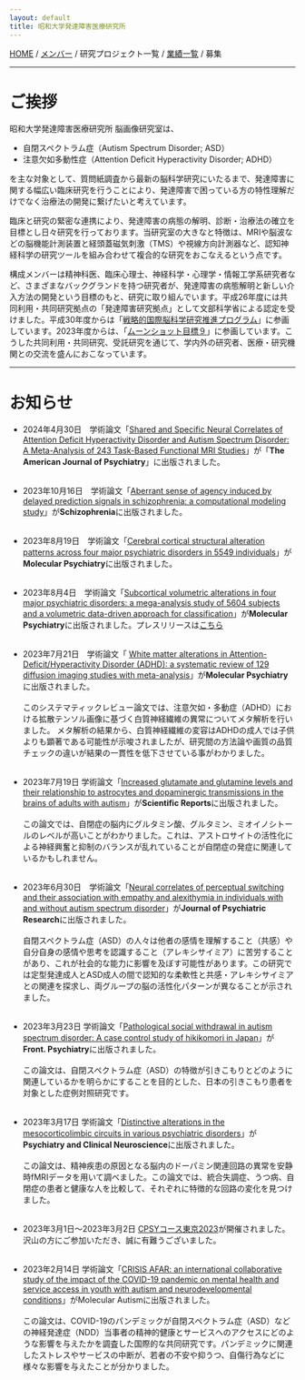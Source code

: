 ```yaml
---
layout: default
title: 昭和大学発達障害医療研究所
---
```

[HOME](https://middrshowa.github.io/) / [メンバー](./members.html) / 研究プロジェクト一覧 / [業績一覧](./publications.html) / 募集

---
# ご挨拶 

昭和大学発達障害医療研究所 脳画像研究室は、
- 自閉スペクトラム症（Autism Spectrum Disorder; ASD）
- 注意欠如多動性症（Attention Deficit Hyperactivity Disorder; ADHD）

を主な対象として、質問紙調査から最新の脳科学研究にいたるまで、発達障害に関する幅広い臨床研究を行うことにより、発達障害で困っている方の特性理解だけでなく治療法の開発に繋げたいと考えています。

臨床と研究の緊密な連携により、発達障害の病態の解明、診断・治療法の確立を目標とし日々研究を行っております。当研究室の大きなと特徴は、MRIや脳波などの脳機能計測装置と経頭蓋磁気刺激（TMS）や視線方向計測器など、認知神経科学の研究ツールを組み合わせて複合的な研究をおこなえるという点です。

構成メンバーは精神科医、臨床心理士、神経科学・心理学・情報工学系研究者など、さまざまなバックグランドを持つ研究者が、発達障害の病態解明と新しい介入方法の開発という目標のもと、研究に取り組んでいます。平成26年度には共同利用・共同研究拠点の「発達障害研究拠点」として文部科学省による認定を受けました。平成30年度からは「[戦略的国際脳科学研究推進プログラム](https://brainminds-beyond.jp/ja/)」に参画しています。2023年度からは、「[ムーンショット目標９](https://www.jst.go.jp/moonshot/program/goal9/92_tsutsui.html)」に参画しています。こうした共同利用・共同研究、受託研究を通じて、学内外の研究者、医療・研究機関との交流を盛んにおこなっています。

---
# お知らせ
- 2024年4月30日　学術論文「[Shared and Specific Neural Correlates of Attention Deficit Hyperactivity Disorder and Autism Spectrum Disorder: A Meta-Analysis of 243 Task-Based Functional MRI Studies](https://doi.org/10.1176/appi.ajp.20230270)」が「<b>The American Journal of Psychiatry</b>」に出版されました。<br><br>

- 2023年10月16日　学術論文「[Aberrant sense of agency induced by delayed prediction signals in schizophrenia: a computational modeling study](https://www.nature.com/articles/s41537-023-00403-7)」が<b>Schizophrenia</b>に出版されました。<br><br>

- 2023年8月19日　学術論文「[Cerebral cortical structural alteration patterns across four major psychiatric disorders in 5549 individuals](https://www.nature.com/articles/s41380-023-02224-7)」が<b>Molecular Psychiatry</b>に出版されました。<br><br>

- 2023年8月4日　学術論文「[Subcortical volumetric alterations in four major psychiatric disorders: a mega-analysis study of 5604 subjects and a volumetric data-driven approach for classification](https://www.nature.com/articles/s41380-023-02141-9)」が<b>Molecular Psychiatry</b>に出版されました。プレスリリースは[こちら](https://byoutai.ncnp.go.jp/info/press-release20230804/)<br><br>

- 2023年7月21日　学術論文「 [White matter alterations in Attention-Deficit/Hyperactivity Disorder (ADHD): a systematic review of 129 diffusion imaging studies with meta-analysis](https://www.nature.com/articles/s41380-023-02173-1)」が<b>Molecular Psychiatry</b>に出版されました。<br><br>
このシステマティックレビュー論文では、注意欠如・多動症（ADHD）における拡散テンソル画像に基づく白質神経繊維の異常についてメタ解析を行いました。
メタ解析の結果から、白質神経繊維の変容はADHDの成人では子供よりも顕著である可能性が示唆されましたが、研究間の方法論や画質の品質チェックの違いが結果の一貫性を低下させている事がわかりました。<br><br>

- 2023年7月19日 学術論文「[Increased glutamate and glutamine levels and their relationship to astrocytes and dopaminergic transmissions in the brains of adults with autism](https://www.nature.com/articles/s41598-023-38306-3)」が<b>Scientific Reports</b>に出版されました。<br><br>
この論文では、自閉症の脳内にグルタミン酸、グルタミン、ミオイノシトールのレベルが高いことがわかりました。これは、アストロサイトの活性化による神経興奮と抑制のバランスが乱れていることが自閉症の発症に関連しているかもしれません。<br><br>

- 2023年6月30日　学術論文「[Neural correlates of perceptual switching and their association with empathy and alexithymia in individuals with and without autism spectrum disorder](https://doi.org/10.1016/j.jpsychires.2023.06.035)」が<b>Journal of Psychiatric Research</b>に出版されました。<br><br>
自閉スペクトラム症（ASD）の人々は他者の感情を理解すること（共感）や自分自身の感情や思考を認識すること（アレキシサイミア）に苦労することがあり、これが社会的な能力に影響を及ぼす可能性があります。この研究では定型発達成人とASD成人の間で認知的な柔軟性と共感・アレキシサイミアとの関連を探求し、両グループの脳の活性化パターンが異なることが示されました。<br><br>

- 2023年3月23日 学術論文「[Pathological social withdrawal in autism spectrum disorder: A case control study of hikikomori in Japan](https://www.frontiersin.org/articles/10.3389/fpsyt.2023.1114224/full)」が<b>Front. Psychiatry</b>に出版されました。<br><br>
この論文は、自閉スペクトラム症（ASD）の特徴が引きこもりとどのように関連しているかを明らかにすることを目的とした、日本の引きこもり患者を対象とした症例対照研究です。<br><br>

- 2023年3月17日 学術論文「[Distinctive alterations in the mesocorticolimbic circuits in various psychiatric disorders](https://doi.org/10.1111/pcn.13542)」が<b>Psychiatry and Clinical Neuroscience</b>に出版されました。<br><br>
この論文は、精神疾患の原因となる脳内のドーパミン関連回路の異常を安静時fMRIデータを用いて調べました。この論文では、統合失調症、うつ病、自閉症の患者と健康な人を比較して、それぞれに特徴的な回路の変化を見つけました。<br><br>

- 2023年3月1日〜2023年3月2日 [CPSYコース東京2023](https://sites.google.com/view/cpsycourse2023)が開催されました。沢山の方にご参加いただき、誠に有難うございました。 <br><br>

- 2023年2月14日 学術論文「[CRISIS AFAR: an international collaborative study of the impact of the COVID-19 pandemic on mental health and service access in youth with autism and neurodevelopmental conditions](https://molecularautism.biomedcentral.com/articles/10.1186/s13229-022-00536-z)」がMolecular Autismに出版されました。<br><br>この論文は、COVID-19のパンデミックが自閉スペクトラム症（ASD）などの神経発達症（NDD）当事者の精神的健康とサービスへのアクセスにどのような影響を与えたかを調査した国際的な共同研究です。パンデミックに関連したストレスやサービスの中断が、若者の不安や抑うつ、自傷行為などに様々な影響を与えたことが分かりました。<br><br>

